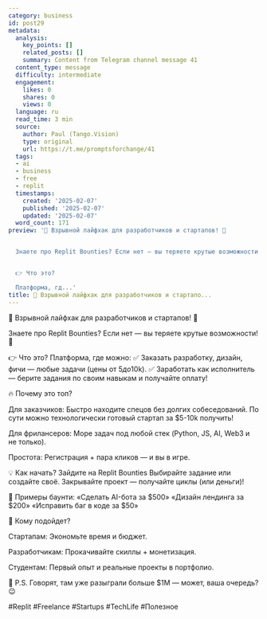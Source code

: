 ```yaml
---
category: business
id: post29
metadata:
  analysis:
    key_points: []
    related_posts: []
    summary: Content from Telegram channel message 41
  content_type: message
  difficulty: intermediate
  engagement:
    likes: 0
    shares: 0
    views: 0
  language: ru
  read_time: 3 min
  source:
    author: Paul (Tango.Vision)
    type: original
    url: https://t.me/promptsforchange/41
  tags:
  - ai
  - business
  - free
  - replit
  timestamps:
    created: '2025-02-07'
    published: '2025-02-07'
    updated: '2025-02-07'
  word_count: 171
preview: '🚀 Взрывной лайфхак для разработчиков и стартапов! 🚀


  Знаете про Replit Bounties? Если нет — вы теряете крутые возможности! 💸


  👉 Что это?

  Платформа, гд...'
title: 🚀 Взрывной лайфхак для разработчиков и стартапо...
---
```


🚀 Взрывной лайфхак для разработчиков и стартапов! 🚀

Знаете про Replit Bounties? Если нет — вы теряете крутые возможности! 💸

👉 Что это?
Платформа, где можно:
✅ Заказать разработку, дизайн, фичи — любые задачи (цены от $5 до$10k).
✅ Заработать как исполнитель — берите задания по своим навыкам и получайте оплату!

🔥 Почему это топ?

Для заказчиков: Быстро находите спецов без долгих собеседований. По сути можно технологически готовый стартап за $5-10k получить!

Для фрилансеров: Море задач под любой стек (Python, JS, AI, Web3 и не только).

Простота: Регистрация + пара кликов — и вы в игре.

💡 Как начать?
Зайдите на Replit Bounties
Выбирайте задание или создайте своё.
Закрывайте проект — получайте циклы (или деньги)!

👀 Примеры баунти:
«Сделать AI-бота за $500»
«Дизайн лендинга за $200»
«Исправить баг в коде за $50»

🎯 Кому подойдет?

Стартапам: Экономьте время и бюджет.

Разработчикам: Прокачивайте скиллы + монетизация.

Студентам: Первый опыт и реальные проекты в портфолио.

💬 P.S. Говорят, там уже разыграли больше $1M — может, ваша очередь? 😉

#Replit #Freelance #Startups #TechLife #Полезное